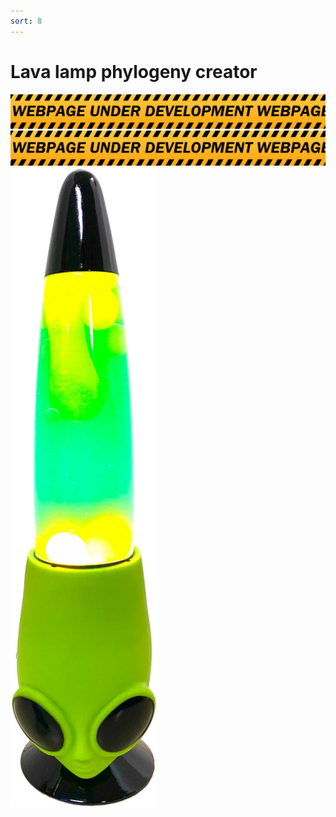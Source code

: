 ```yaml
---
sort: 8
---
```



# Lava lamp phylogeny creator


<html>
<head>
<link rel="stylesheet" href="style.css">
</head>
<body>
<img src="DANGER.png">
<canvas id="myCanvas" width="100%" height="100%"></canvas>
<img src="DANGER.png">
<img class="lamp" id="alien_lamp" src="lava_pics/alien_lamp.png">
<script src="tree.js"></script>
</body>
</html>
